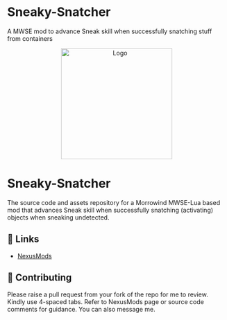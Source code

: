 # Sneaky-Snatcher
A MWSE mod to advance Sneak skill when successfully snatching stuff from containers

<!-- PROJECT LOGO -->
<div align="center">
  <a href="https://github.com/tewlwolow/Sneaky-Snatcher">
    <img src="https://staticdelivery.nexusmods.com/mods/100/images/55369/55369-1729546364-607910622.png" alt="Logo" width="256">
  </a>
</div>

<!-- Main -->
# Sneaky-Snatcher

The source code and assets repository for a Morrowind MWSE-Lua based mod that advances Sneak skill when successfully snatching (activating) objects when sneaking undetected.

<!-- Links -->
## :link: Links

- [NexusMods](https://www.nexusmods.com/morrowind/mods/55369)

<!-- Contributing -->
## :jigsaw: Contributing

Please raise a pull request from your fork of the repo for me to review. Kindly use 4-spaced tabs.
Refer to NexusMods page or source code comments for guidance. You can also message me.
